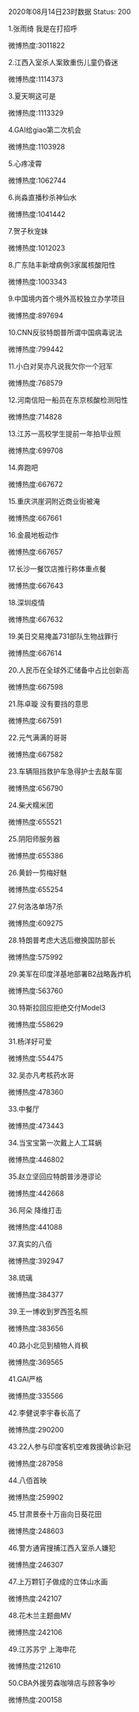 2020年08月14日23时数据
Status: 200

1.张雨绮 我是在打招呼

微博热度:3011822

2.江西入室杀人案致重伤儿童仍昏迷

微博热度:1114373

3.夏天啊这可是

微博热度:1113329

4.GAI给giao第二次机会

微博热度:1103928

5.心疼凌霄

微博热度:1062744

6.尚淼直播秒杀神仙水

微博热度:1041442

7.贺子秋宠妹

微博热度:1012023

8.广东陆丰新增病例3家属核酸阳性

微博热度:1003343

9.中国境内首个境外高校独立办学项目

微博热度:897694

10.CNN反驳特朗普所谓中国病毒说法

微博热度:799442

11.小白对吴亦凡说我欠你一个冠军

微博热度:768579

12.河南信阳一船员在东京核酸检测阳性

微博热度:714828

13.江苏一高校学生提前一年拍毕业照

微博热度:699708

14.奔跑吧

微博热度:667672

15.重庆洪崖洞附近商业街被淹

微博热度:667661

16.金晨地板动作

微博热度:667657

17.长沙一餐饮店推行称体重点餐

微博热度:667643

18.深圳疫情

微博热度:667632

19.美日交易掩盖731部队生物战罪行

微博热度:667614

20.人民币在全球外汇储备中占比创新高

微博热度:667598

21.陈卓璇 没有要挡的意思

微博热度:667591

22.元气满满的哥哥

微博热度:667582

23.车辆阻挡救护车急得护士去敲车窗

微博热度:656790

24.柴犬糯米团

微博热度:655521

25.阴阳师服务器

微博热度:655386

26.黄龄一剪梅好魅

微博热度:655254

27.何洛洛单场7杀

微博热度:609275

28.特朗普考虑大选后撤换国防部长

微博热度:575992

29.美军在印度洋基地部署B2战略轰炸机

微博热度:563760

30.特斯拉回应拒绝交付Model3

微博热度:558629

31.杨洋好可爱

微博热度:554475

32.吴亦凡考核药水哥

微博热度:478360

33.中餐厅

微博热度:473443

34.当宝宝第一次戴上人工耳蜗

微博热度:446802

35.赵立坚回应特朗普涉港谬论

微博热度:442668

36.阿朵 降维打击

微博热度:441088

37.真实的八佰

微博热度:392947

38.琉璃

微博热度:384377

39.王一博收到罗西签名照

微博热度:383656

40.路小北见到植物人肖枫

微博热度:369565

41.GAI严格

微博热度:335566

42.李健说李宇春长高了

微博热度:290200

43.22人参与印度客机空难救援确诊新冠

微博热度:287958

44.八佰首映

微博热度:259902

45.甘肃景泰十万亩向日葵花田

微博热度:248603

46.警方通宵搜捕江西入室杀人嫌犯

微博热度:246307

47.上万颗钉子做成的立体山水画

微博热度:242107

48.花木兰主题曲MV

微博热度:242106

49.江苏苏宁 上海申花

微博热度:212610

50.CBA外援劳森咖啡店与顾客争吵

微博热度:200158

